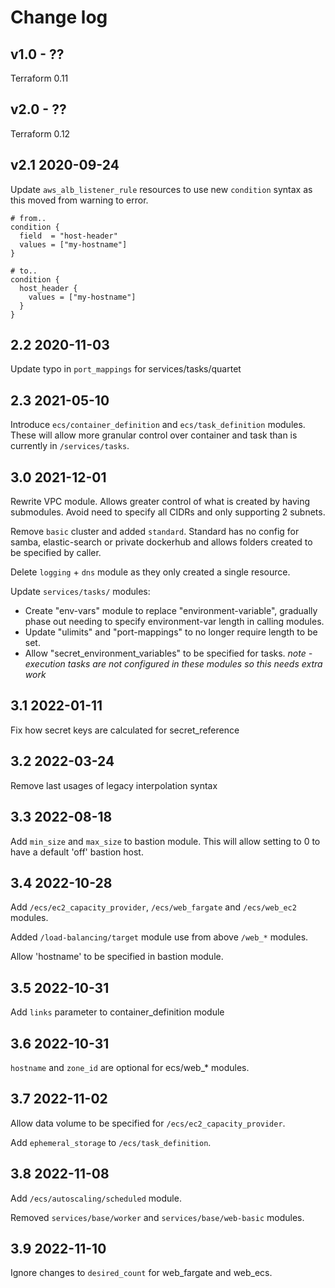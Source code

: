# Change log

## v1.0 - ??

Terraform 0.11

## v2.0 - ??

Terraform 0.12

## v2.1 2020-09-24

Update `aws_alb_listener_rule` resources to use new `condition` syntax as this moved from warning to error.

```hcl
# from..
condition {
  field  = "host-header"
  values = ["my-hostname"]
}

# to..
condition {
  host_header {
    values = ["my-hostname"]
  }
}
```

## 2.2 2020-11-03

Update typo in `port_mappings` for services/tasks/quartet

## 2.3 2021-05-10

Introduce `ecs/container_definition` and `ecs/task_definition` modules. These will allow more granular control over container and task than is currently in `/services/tasks`.

## 3.0 2021-12-01

Rewrite VPC module. Allows greater control of what is created by having submodules. Avoid need to specify all CIDRs and only supporting 2 subnets.

Remove `basic` cluster and added `standard`. Standard has no config for samba, elastic-search or private dockerhub and allows folders created to be specified by caller.

Delete `logging` + `dns` module as they only created a single resource.

Update `services/tasks/` modules:
* Create "env-vars" module to replace "environment-variable", gradually phase out needing to specify environment-var length in calling modules.
* Update "ulimits" and "port-mappings" to no longer require length to be set.
* Allow "secret_environment_variables" to be specified for tasks. _note - execution tasks are not configured in these modules so this needs extra work_

## 3.1 2022-01-11

Fix how secret keys are calculated for secret_reference

## 3.2 2022-03-24

Remove last usages of legacy interpolation syntax

## 3.3 2022-08-18

Add `min_size` and `max_size` to bastion module. This will allow setting to 0 to have a default 'off' bastion host.

## 3.4 2022-10-28

Add `/ecs/ec2_capacity_provider`, `/ecs/web_fargate` and `/ecs/web_ec2` modules.

Added `/load-balancing/target` module use from above `/web_*` modules.

Allow 'hostname' to be specified in bastion module.

## 3.5 2022-10-31

Add `links` parameter to container_definition module

## 3.6 2022-10-31

`hostname` and `zone_id` are optional for ecs/web_* modules.

## 3.7 2022-11-02

Allow data volume to be specified for `/ecs/ec2_capacity_provider`.

Add `ephemeral_storage` to `/ecs/task_definition`.

## 3.8 2022-11-08

Add `/ecs/autoscaling/scheduled` module.

Removed `services/base/worker` and `services/base/web-basic` modules.

## 3.9 2022-11-10

Ignore changes to `desired_count` for web_fargate and web_ecs.